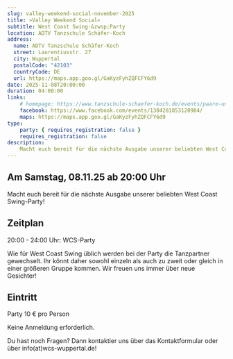 ```yaml
---
slug: valley-weekend-social-november-2025
title: »Valley Weekend Social«
subtitle: West Coast Swing-&zwsp;Party
location: ADTV Tanzschule Schäfer-Koch
address:
  name: ADTV Tanzschule Schäfer-Koch
  street: Laurentiusstr. 27
  city: Wuppertal
  postalCode: "42103"
  countryCode: DE
  url: https://maps.app.goo.gl/GaKyzFyhZQFCFY6d9
date: 2025-11-08T20:00:00
duration: 04:00:00
links:
    # homepage: https://www.tanzschule-schaefer-koch.de/events/paare-und-singles/events-erwachsene-detail?tx_calendarize_calendar%5Baction%5D=detail&tx_calendarize_calendar%5Bcontroller%5D=Calendar&tx_calendarize_calendar%5Bindex%5D=75786&cHash=755feaad219408d97dd826d88ed8bcf8
    facebook: https://www.facebook.com/events/1384281853120984/
    maps: https://maps.app.goo.gl/GaKyzFyhZQFCFY6d9
type:
    party: { requires_registration: false }
    requires_registration: false
description:
    Macht euch bereit für die nächste Ausgabe unserer beliebten West Coast Swing-Party!
---
```


## Am Samstag, 08.11.25 ab 20:00 Uhr

Macht euch bereit für die nächste Ausgabe unserer beliebten West Coast Swing-Party!

## Zeitplan

20:00 - 24:00 Uhr: WCS-Party

Wie für West Coast Swing üblich werden bei der Party die Tanzpartner gewechselt. Ihr könnt daher sowohl einzeln als auch zu zweit oder gleich in einer größeren Gruppe kommen. Wir freuen uns immer über neue Gesichter!

## Eintritt

Party 10 € pro Person

Keine Anmeldung erforderlich.

Du hast noch Fragen? Dann kontaktier uns über das Kontaktformular oder über info(at)wcs-wuppertal.de!
